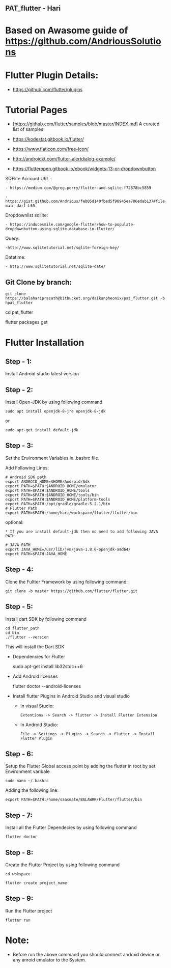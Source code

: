 ## PAT_flutter - Hari

# Based on Awasome guide of https://github.com/AndriousSolutions

# Flutter Plugin Details:
   - https://github.com/flutter/plugins

# Tutorial Pages

   - [https://github.com/flutter/samples/blob/master/INDEX.md] A curated list of samples

   - https://kodestat.gitbook.io/flutter/

   - https://www.flaticon.com/free-icon/

   - http://androidkt.com/flutter-alertdialog-example/

   - https://flutteropen.gitbook.io/ebook/widgets-13-or-dropdownbutton
   
  SQFlite Account URL :

	- https://medium.com/@greg.perry/flutter-and-sqlite-f72878bc5859

	- https://gist.github.com/Andrious/feb05d140fbed5f98945ea706edab137#file-main-dart-L65

  Dropdownlist sqllite:

	- https://inducesmile.com/google-flutter/how-to-populate-dropdownbutton-using-sqlite-database-in-flutter/

  Query:

	-http://www.sqlitetutorial.net/sqlite-foreign-key/

  Datetime:

	- http://www.sqlitetutorial.net/sqlite-date/


Git Clone by branch:
-------------------

	git clone https://balahariprasath@bitbucket.org/daikanpheonix/pat_flutter.git -b hpat_flutter

   cd pat_flutter

   flutter packages get

# Flutter Installation

Step - 1:
--------

   Install Android studio latest version

Step - 2: 
---------

   Install Open-JDK by using following command

	sudo apt install openjdk-8-jre openjdk-8-jdk        
   
   or
   
    sudo apt-get install default-jdk

Step - 3:
---------
   
   Set the Environment Variables in .bashrc file.

   Add Following Lines:

    # Android SDK path
	export ANDROID_HOME=$HOME/Android/Sdk
	export PATH=$PATH:$ANDROID_HOME/emulator
	export PATH=$PATH:$ANDROID_HOME/tools
	export PATH=$PATH:$ANDROID_HOME/tools/bin
	export PATH=$PATH:$ANDROID_HOME/platform-tools
	export PATH=$PATH:/opt/gradle/gradle-5.2.1/bin
	# Flutter Path
	export PATH=$PATH:/home/hari/workspace/flutter/flutter/bin

   optional:

   	* If you are install default-jdk then no need to add following JAVA PATH 

    # JAVA PATH
    export JAVA_HOME=/usr/lib/jvm/java-1.8.0-openjdk-amd64/
    export PATH=$PATH:JAVA_HOME
   
Step - 4:
--------

   Clone the Fultter Framework by using following command:

    git clone -b master https://github.com/flutter/flutter.git

Step - 5:
---------

   Install dart SDK by following command
   
    cd flutter_path
    cd bin
    ./flutter --version
   
   This will install the Dart SDK

   * Dependencies for Flutter

		sudo apt-get install lib32stdc++6

   * Add Android licenses

    	flutter doctor --android-licenses

   * Install flutter Plugins in Android Studio and visual studio

   		* In visual Studio:

   			`Extentions -> Search -> flutter -> Install Flutter Extension`

   		* In Android Studio:

   			`File -> Settings -> Plugins -> Search -> flutter -> Install Flutter Plugin`

Step - 6:
-----------
   
   Setup the Flutter Global access point by adding the flutter in root by set Environment varibale
    
	sudo nano ~/.bashrc
   
   Adding the following line:
   
    export PATH=$PATH:/home/saasmate/BALAWRK/Flutter/flutter/bin

Step - 7:
---------

   Install all the Flutter Dependecies by using following command

    flutter doctor

Step - 8:
---------

   Create the Flutter Project by using following command

	cd wokspace

	flutter create project_name

Step - 9:
---------

   Run the Flutter project

	flutter run

# Note:
   
   * Before run the above command you should connect android device or any anroid emulator to the System.
